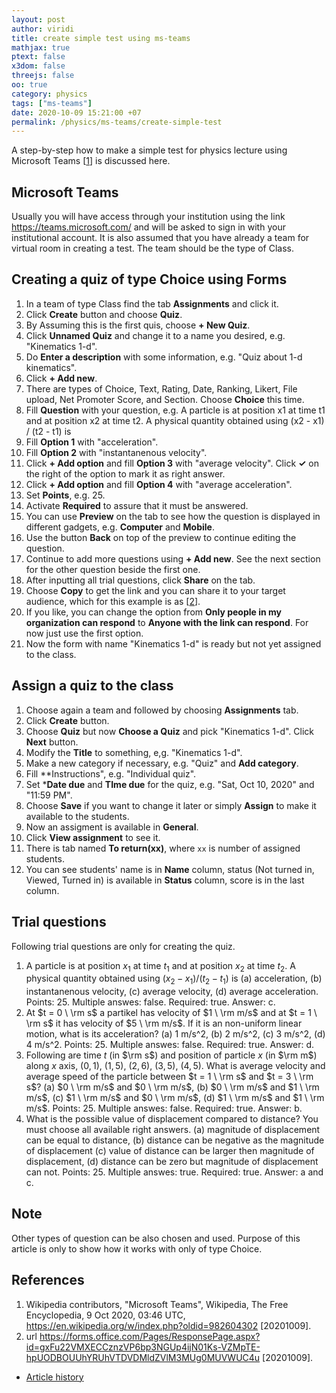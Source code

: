 ```yaml
---
layout: post
author: viridi
title: create simple test using ms-teams
mathjax: true
ptext: false
x3dom: false
threejs: false
oo: true
category: physics
tags: ["ms-teams"]
date: 2020-10-09 15:21:00 +07
permalink: /physics/ms-teams/create-simple-test
---
```

A step-by-step how to make a simple test for physics lecture using Microsoft Teams [[1](#ref1)] is discussed here.


## Microsoft Teams
Usually you will have access through your institution using the link <https://teams.microsoft.com/> and will be asked to sign in with your institutional account. It is also assumed that you have already a team for virtual room in creating a test. The team should be the type of Class.


## Creating a quiz of type Choice using Forms
1. In a team of type Class find the tab **Assignments** and click it.
2. Click **Create** button and choose **Quiz**.
3. By Assuming this is the first quis, choose **+ New Quiz**.
4. Click **Unnamed Quiz** and change it to a name you desired, e.g. "Kinematics 1-d".
5. Do **Enter a description** with some information, e.g. "Quiz about 1-d kinematics".
6. Click **+ Add new**.
7. There are types of Choice, Text, Rating, Date, Ranking, Likert, File upload, Net Promoter Score, and Section. Choose **Choice** this time.
8. Fill **Question** with your question, e.g. A particle is at position x1 at time t1 and at position x2 at time t2. A physical quantity obtained using (x2 - x1) / (t2 - t1) is
9. Fill **Option 1** with "acceleration".
10. Fill **Option 2** with "instantanenous velocity".
11. Click **+ Add option** and fill **Option 3** with "average velocity". Click **✓** on the right of the option to mark it as right answer.
12. Click **+ Add option** and fill **Option 4** with "average acceleration".
13. Set **Points**, e.g. 25.
14. Activate **Required** to assure that it must be answered.
15. You can use **Preview** on the tab to see how the question is displayed in different gadgets, e.g. **Computer** and **Mobile**.
16. Use the button **Back** on top of the preview to continue editing the question.
17. Continue to add more questions using **+ Add new**. See the next section for the other question beside the first one.
18. After inputting all trial questions, click **Share** on the tab.
19. Choose **Copy** to get the link and you can share it to your target audience, which for this example is as [[2](#ref2)].
20. If you like, you can change the option from **Only people in my organization can respond** to **Anyone with the link can respond**. For now just use the first option.
21. Now the form with name "Kinematics 1-d" is ready but not yet assigned to the class.


## Assign a quiz to the class
1. Choose again a team and followed by choosing **Assignments** tab.
2. Click **Create** button.
3. Choose **Quiz** but now **Choose a Quiz** and pick "Kinematics 1-d". Click **Next** button.
4. Modify the **Title** to something, e,g. "Kinematics 1-d".
5. Make a new category if necessary, e.g. "Quiz" and **Add category**.
6. Fill **Instructions", e.g. "Individual quiz".
7. Set ***Date due** and **TIme due** for the quiz, e.g. "Sat, Oct 10, 2020" and "11:59 PM". 
8. Choose **Save** if you want to change it later or simply **Assign** to make it available to the students.
9. Now an assigment is available in **General**.
10. Click **View assignment** to see it.
11. There is tab named **To return(xx)**, where `xx` is number of assigned students.
12. You can see students' name is in **Name** column, status (Not turned in, Viewed, Turned in) is available in **Status** column, score is in the last column.


## Trial questions
Following trial questions are only for creating the quiz.
1. A particle is at position $x_1$ at time $t_1$ and at position $x_2$ at time $t_2$. A physical quantity obtained using $(x_2 - x_1) / (t_2 - t_1)$ is (a) acceleration, (b) instantanenous velocity, (c) average velocity, (d) average acceleration. Points: 25. Multiple answes: false. Required: true. Answer: c.
2. At $t = 0 \ \rm s$ a partikel has velocity of $1 \ \rm m/s$ and at $t = 1 \ \rm s$ it has velocity of $5 \ \rm m/s$. If it is an non-uniform linear motion, what is its acceleration? (a) 1 m/s^2, (b) 2 m/s^2, (c) 3 m/s^2, (d) 4 m/s^2. Points: 25. Multiple answes: false. Required: true. Answer: d.
3. Following are time $t$ (in $\rm s$) and position of particle $x$ (in $\rm m$) along $x$ axis, $(0, 1)$, $(1, 5)$, $(2, 6)$, $(3, 5)$, $(4, 5)$. What is average velocity and average speed of the particle between $t = 1 \ \rm s$ and $t = 3 \ \rm s$? (a) $0 \ \rm m/s$ and $0 \ \rm m/s$, (b) $0 \ \rm m/s$ and $1 \ \rm m/s$, (c) $1 \ \rm m/s$ and $0 \ \rm m/s$, (d) $1 \ \rm m/s$ and $1 \ \rm m/s$. Points: 25. Multiple answes: false. Required: true. Answer: b.
4. What is the possible value of displacement compared to distance? You must choose all available right answers. (a) magnitude of displacement can be equal to distance, (b) distance can be negative as the magnitude of displacement (c) value of distance can be larger then magnitude of displacement, (d) distance can be zero but magnitude of displacement can not. Points: 25. Multiple answes: true. Required: true. Answer: a and c.


## Note
Other types of question can be also chosen and used. Purpose of this article is only to show how it works with only of type Choice.


## References
1. <a name="ref1"></a>Wikipedia contributors, "Microsoft Teams", Wikipedia, The Free Encyclopedia, 9 Oct 2020, 03:46 UTC, <https://en.wikipedia.org/w/index.php?oldid=982604302> [20201009].
2. <a name="ref2"></a> url <https://forms.office.com/Pages/ResponsePage.aspx?id=gxFu22VMXECCznzVP6bp3NGUp4ijN01Ks-VZMpTE-hpUODBOUUhYRUhVTDVDMldZVlM3MUg0MUVWUC4u> [20201009].

+ [Article history](https://github.com/butiran/butiran.github.io/commits/master/_posts/phys/ms-teams/2020-10-09-create-simple-test.md)
